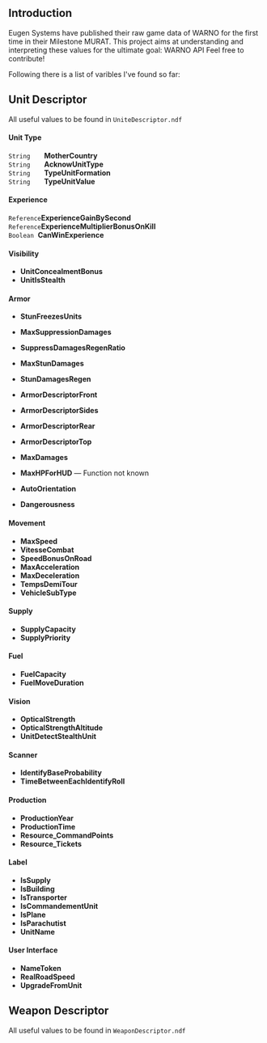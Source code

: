 ## Introduction
Eugen Systems have published their raw game data of WARNO for the first time in their Milestone MURAT.
This project aims at understanding and interpreting these values for the ultimate goal: WARNO API
Feel free to contribute!

Following there is a list of varibles I've found so far:

## Unit Descriptor
All useful values to be found in `UniteDescriptor.ndf`

#### Unit Type
`String` &nbsp; &nbsp; &nbsp; **MotherCountry**\
`String` &nbsp; &nbsp; &nbsp; **AcknowUnitType**\
`String` &nbsp; &nbsp; &nbsp; **TypeUnitFormation**\
`String` &nbsp; &nbsp; &nbsp; **TypeUnitValue**

#### Experience
`Reference`**ExperienceGainBySecond**\
`Reference`**ExperienceMultiplierBonusOnKill**\
`Boolean`&nbsp;&nbsp;**CanWinExperience**

#### Visibility
* **UnitConcealmentBonus**
* **UnitIsStealth**

#### Armor
* **StunFreezesUnits**
* **MaxSuppressionDamages**
* **SuppressDamagesRegenRatio**
* **MaxStunDamages**
* **StunDamagesRegen**
* **ArmorDescriptorFront**
* **ArmorDescriptorSides**
* **ArmorDescriptorRear**
* **ArmorDescriptorTop**
* **MaxDamages**
* **MaxHPForHUD** &mdash; Function not known
* **AutoOrientation**

* **Dangerousness**

#### Movement
* **MaxSpeed**
* **VitesseCombat**
* **SpeedBonusOnRoad**
* **MaxAcceleration**
* **MaxDeceleration**
* **TempsDemiTour**
* **VehicleSubType**

#### Supply
* **SupplyCapacity**
* **SupplyPriority**

#### Fuel
* **FuelCapacity**
* **FuelMoveDuration**

#### Vision
* **OpticalStrength**
* **OpticalStrengthAltitude**
* **UnitDetectStealthUnit**

#### Scanner
* **IdentifyBaseProbability**
* **TimeBetweenEachIdentifyRoll**

#### Production
* **ProductionYear**
* **ProductionTime**
* **Resource_CommandPoints**
* **Resource_Tickets**

#### Label
* **IsSupply**
* **IsBuilding**
* **IsTransporter**
* **IsCommandementUnit**
* **IsPlane**
* **IsParachutist**
* **UnitName**

#### User Interface
* **NameToken**
* **RealRoadSpeed**
* **UpgradeFromUnit**

## Weapon Descriptor
All useful values to be found in `WeaponDescriptor.ndf`